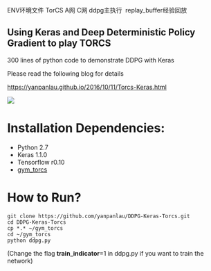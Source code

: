 ENV环境文件 TorCS
A网
C网
ddpg主执行 
replay_buffer经验回放
 
 
 
## Using Keras and Deep Deterministic Policy Gradient to play TORCS

300 lines of python code to demonstrate DDPG with Keras

Please read the following blog for details

https://yanpanlau.github.io/2016/10/11/Torcs-Keras.html

![](fast.gif)

# Installation Dependencies:

* Python 2.7
* Keras 1.1.0
* Tensorflow r0.10
* [gym_torcs](https://github.com/ugo-nama-kun/gym_torcs)

# How to Run?

```
git clone https://github.com/yanpanlau/DDPG-Keras-Torcs.git
cd DDPG-Keras-Torcs
cp *.* ~/gym_torcs
cd ~/gym_torcs
python ddpg.py 
```

(Change the flag **train_indicator**=1 in ddpg.py if you want to train the network)
